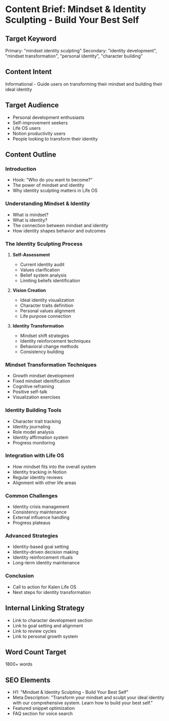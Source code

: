 # Content Brief: Mindset & Identity Sculpting - Build Your Best Self

## Target Keyword
Primary: "mindset identity sculpting"
Secondary: "identity development", "mindset transformation", "personal identity", "character building"

## Content Intent
Informational - Guide users on transforming their mindset and building their ideal identity

## Target Audience
- Personal development enthusiasts
- Self-improvement seekers
- Life OS users
- Notion productivity users
- People looking to transform their identity

## Content Outline

### Introduction
- Hook: "Who do you want to become?"
- The power of mindset and identity
- Why identity sculpting matters in Life OS

### Understanding Mindset & Identity
- What is mindset?
- What is identity?
- The connection between mindset and identity
- How identity shapes behavior and outcomes

### The Identity Sculpting Process
1. **Self-Assessment**
   - Current identity audit
   - Values clarification
   - Belief system analysis
   - Limiting beliefs identification

2. **Vision Creation**
   - Ideal identity visualization
   - Character traits definition
   - Personal values alignment
   - Life purpose connection

3. **Identity Transformation**
   - Mindset shift strategies
   - Identity reinforcement techniques
   - Behavioral change methods
   - Consistency building

### Mindset Transformation Techniques
- Growth mindset development
- Fixed mindset identification
- Cognitive reframing
- Positive self-talk
- Visualization exercises

### Identity Building Tools
- Character trait tracking
- Identity journaling
- Role model analysis
- Identity affirmation system
- Progress monitoring

### Integration with Life OS
- How mindset fits into the overall system
- Identity tracking in Notion
- Regular identity reviews
- Alignment with other life areas

### Common Challenges
- Identity crisis management
- Consistency maintenance
- External influence handling
- Progress plateaus

### Advanced Strategies
- Identity-based goal setting
- Identity-driven decision making
- Identity reinforcement rituals
- Long-term identity maintenance

### Conclusion
- Call to action for Kalen Life OS
- Next steps for identity transformation

## Internal Linking Strategy
- Link to character development section
- Link to goal setting and alignment
- Link to review cycles
- Link to personal growth system

## Word Count Target
1800+ words

## SEO Elements
- H1: "Mindset & Identity Sculpting - Build Your Best Self"
- Meta Description: "Transform your mindset and sculpt your ideal identity with our comprehensive system. Learn how to build your best self."
- Featured snippet optimization
- FAQ section for voice search
